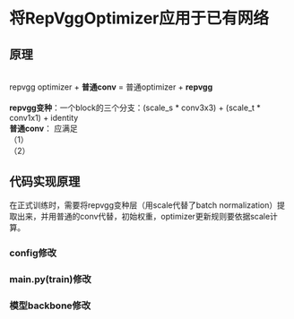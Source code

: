 # 将RepVggOptimizer应用于已有网络
## 原理
<br>repvgg optimizer + **普通conv** = 普通optimizer +  **repvgg**  
<br>**repvgg变种**：一个block的三个分支：(scale_s * conv3x3) + (scale_t * conv1x1) + identity
<br>**普通conv**： 应满足
<br>          （1）
<br>          （2）
## 代码实现原理
在正式训练时，需要将repvgg变种层（用scale代替了batch normalization）提取出来，并用普通的conv代替，初始权重，optimizer更新规则要依据scale计算。
### config修改
### main.py(train)修改
### 模型backbone修改
